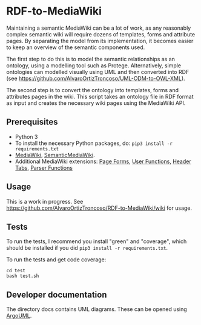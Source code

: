 
# RDF-to-MediaWiki
Maintaining a semantic MediaWiki can be a lot of work, as any reasonably complex semantic wiki will require dozens of templates, forms and attribute pages.
By separating the model from its implementation, it becomes easier to keep an overview of the semantic components used.

The first step to do this is to model the semantic relationships as an ontology, using a modelling tool such as Protege. Alternatively, simple ontologies can modelled visually using UML and then converted into RDF (see https://github.com/AlvaroOrtizTroncoso/UML-ODM-to-OWL-XML).

The second step is to convert the ontology into templates, forms and attributes pages in the wiki. This script takes an ontology file in RDF format as input and creates the necessary wiki pages using the MediaWiki API.

## Prerequisites
* Python 3
* To install the necessary Python packages, do: `pip3 install -r requirements.txt`
* [MediaWiki](https://www.mediawiki.org/wiki/MediaWiki), [SemanticMediaWiki](https://www.semantic-mediawiki.org/wiki/Semantic_MediaWiki).
* Additional MediaWiki extensions:
[Page Forms](https://www.semantic-mediawiki.org/wiki/Extension:Page_Forms),
[User Functions](https://www.mediawiki.org/wiki/Extension:UserFunctions),
[Header Tabs](https://www.mediawiki.org/wiki/Extension:Header_Tabs),
[Parser Functions](https://www.mediawiki.org/wiki/Extension:ParserFunctions)

## Usage
This is a work in progress. See https://github.com/AlvaroOrtizTroncoso/RDF-to-MediaWiki/wiki for usage.

## Tests
To run the tests, I recommend you install "green" and "coverage", which should be installed if you did `pip3 install -r requirements.txt`.

To run the tests and get code coverage:

```
cd test
bash test.sh
```

## Developer documentation
The directory docs contains UML diagrams. These can be opened using [ArgoUML](http://argouml.tigris.org).